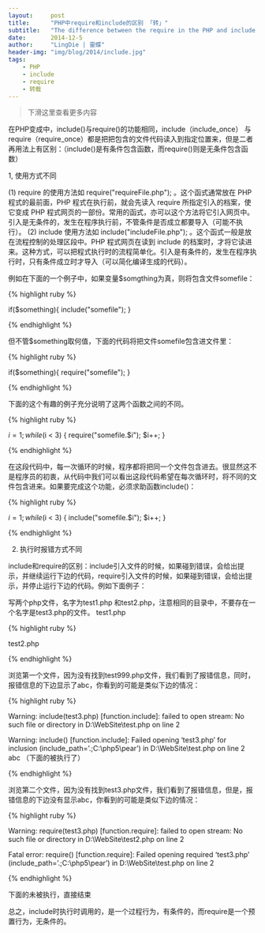 ```yaml
---
layout:     post
title:      "PHP中require和include的区别 「转」"
subtitle:   "The difference between the require in the PHP and include "
date:       2014-12-5
author:     "LingDie | 靈蝶"
header-img: "img/blog/2014/include.jpg"
tags:
    - PHP
    - include
    - require
    - 转载
---
```


> 下滑这里查看更多内容

在PHP变成中，include()与require()的功能相同，include（include_once） 与 require（require_once）都是把把包含的文件代码读入到指定位置来，但是二者再用法上有区别：（include()是有条件包含函数，而require()则是无条件包含函数）

1, 使用方式不同

(1) require 的使用方法如 require("requireFile.php"); 。这个函式通常放在 PHP 程式的最前面，PHP 程式在执行前，就会先读入 require 所指定引入的档案，使它变成 PHP 程式网页的一部份。常用的函式，亦可以这个方法将它引入网页中。引入是无条件的，发生在程序执行前，不管条件是否成立都要导入（可能不执行）。
(2) include 使用方法如 include("includeFile.php"); 。这个函式一般是放在流程控制的处理区段中。PHP 程式网页在读到 include 的档案时，才将它读进来。这种方式，可以把程式执行时的流程简单化。引入是有条件的，发生在程序执行时，只有条件成立时才导入（可以简化编译生成的代码）。


例如在下面的一个例子中，如果变量$somgthing为真，则将包含文件somefile：

{% highlight ruby %}

if($something){
include("somefile");
}

{% endhighlight %}

但不管$something取何值，下面的代码将把文件somefile包含进文件里：

{% highlight ruby %}

if($something){
require("somefile");
}

{% endhighlight %}

下面的这个有趣的例子充分说明了这两个函数之间的不同。

{% highlight ruby %}

$i = 1;
while ($i < 3) {
require("somefile.$i");
$i++;
}

{% endhighlight %}

在这段代码中，每一次循环的时候，程序都将把同一个文件包含进去。很显然这不是程序员的初衷，从代码中我们可以看出这段代码希望在每次循环时，将不同的文件包含进来。如果要完成这个功能，必须求助函数include()：

{% highlight ruby %}

$i = 1;
while ($i < 3) {
include("somefile.$i");
$i++;
}

{% endhighlight %}

2. 执行时报错方式不同

include和require的区别：include引入文件的时候，如果碰到错误，会给出提示，并继续运行下边的代码，require引入文件的时候，如果碰到错误，会给出提示，并停止运行下边的代码。例如下面例子：

写两个php文件，名字为test1.php  和test2.php，注意相同的目录中，不要存在一个名字是test3.php的文件。
test1.php

{% highlight ruby %}

<?PHP
include  (”test3.php”);
echo  “abc”;
?>

test2.php
<?PHP
require (”test3.php”)
echo  “abc”;
?>

{% endhighlight %}

浏览第一个文件，因为没有找到test999.php文件，我们看到了报错信息，同时，报错信息的下边显示了abc，你看到的可能是类似下边的情况：

{% highlight ruby %}

Warning: include(test3.php) [function.include]: failed to open stream: No such file or directory in D:\WebSite\test.php on line 2

Warning: include() [function.include]: Failed opening ‘test3.php’ for inclusion (include_path=’.;C:\php5\pear’) in D:\WebSite\test.php on line 2
abc （下面的被执行了）

{% endhighlight %}

浏览第二个文件，因为没有找到test3.php文件，我们看到了报错信息，但是，报错信息的下边没有显示abc，你看到的可能是类似下边的情况：

{% highlight ruby %}

Warning: require(test3.php) [function.require]: failed to open stream: No such file or directory in D:\WebSite\test2.php on line 2

Fatal error: require() [function.require]: Failed opening required ‘test3.php’ (include_path=’.;C:\php5\pear’) in D:\WebSite\test.php on line 2

{% endhighlight %}

下面的未被执行，直接结束

总之，include时执行时调用的，是一个过程行为，有条件的，而require是一个预置行为，无条件的。
